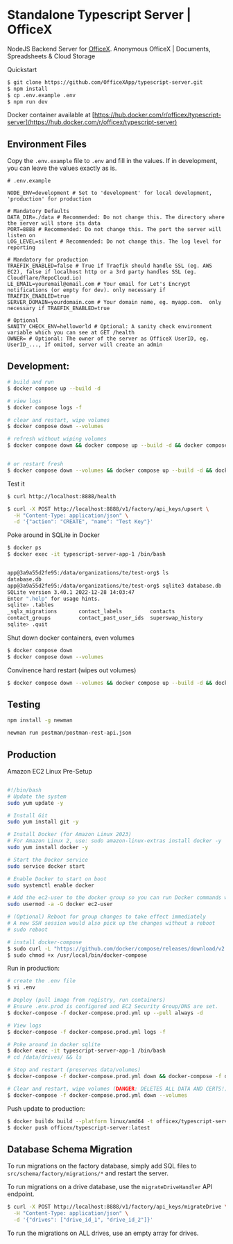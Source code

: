 # Standalone Typescript Server | OfficeX

NodeJS Backend Server for [OfficeX](https://officex.app).
Anonymous OfficeX | Documents, Spreadsheets & Cloud Storage

Quickstart

```sh
$ git clone https://github.com/OfficeXApp/typescript-server.git
$ npm install
$ cp .env.example .env
$ npm run dev
```

Docker container available at [https://hub.docker.com/r/officex/typescript-server](https://hub.docker.com/r/officex/typescript-server)

## Environment Files

Copy the `.env.example` file to `.env` and fill in the values. If in development, you can leave the values exactly as is.

```.env
# .env.example

NODE_ENV=development # Set to 'development' for local development, 'production' for production

# Mandatory Defaults
DATA_DIR=./data # Recommended: Do not change this. The directory where the server will store its data
PORT=8888 # Recommended: Do not change this. The port the server will listen on
LOG_LEVEL=silent # Recommended: Do not change this. The log level for reporting

# Mandatory for production
TRAEFIK_ENABLED=false # True if Traefik should handle SSL (eg. AWS EC2), false if localhost http or a 3rd party handles SSL (eg. Cloudflare/RepoCloud.io)
LE_EMAIL=youremail@email.com # Your email for Let's Encrypt notifications (or empty for dev). only necessary if TRAEFIK_ENABLED=true
SERVER_DOMAIN=yourdomain.com # Your domain name, eg. myapp.com.  only necessary if TRAEFIK_ENABLED=true

# Optional
SANITY_CHECK_ENV=helloworld # Optional: A sanity check environment variable which you can see at GET /health
OWNER= # Optional: The owner of the server as OfficeX UserID, eg. UserID_..., If omited, server will create an admin
```

## Development:

```sh
# build and run
$ docker compose up --build -d

# view logs
$ docker compose logs -f

# clear and restart, wipe volumes
$ docker compose down --volumes

# refresh without wiping volumes
$ docker compose down && docker compose up --build -d && docker compose logs -f


# or restart fresh
$ docker compose down --volumes && docker compose up --build -d && docker compose logs -f
```

Test it

```sh
$ curl http://localhost:8888/health

$ curl -X POST http://localhost:8888/v1/factory/api_keys/upsert \
  -H "Content-Type: application/json" \
  -d '{"action": "CREATE", "name": "Test Key"}'
```

Poke around in SQLite in Docker

```sh
$ docker ps
$ docker exec -it typescript-server-app-1 /bin/bash


app@3a9a55d2fe95:/data/organizations/te/test-org$ ls
database.db
app@3a9a55d2fe95:/data/organizations/te/test-org$ sqlite3 database.db
SQLite version 3.40.1 2022-12-28 14:03:47
Enter ".help" for usage hints.
sqlite> .tables
_sqlx_migrations       contact_labels         contacts
contact_groups         contact_past_user_ids  superswap_history
sqlite> .quit
```

Shut down docker containers, even volumes

```sh
$ docker compose down
$ docker compose down --volumes
```

Convinence hard restart (wipes out volumes)

```sh
$ docker compose down --volumes && docker compose up --build -d && docker compose logs -f
```

## Testing

```sh
npm install -g newman

newman run postman/postman-rest-api.json
```

## Production

Amazon EC2 Linux Pre-Setup

```sh

#!/bin/bash
# Update the system
sudo yum update -y

# Install Git
sudo yum install git -y

# Install Docker (for Amazon Linux 2023)
# For Amazon Linux 2, use: sudo amazon-linux-extras install docker -y
sudo yum install docker -y

# Start the Docker service
sudo service docker start

# Enable Docker to start on boot
sudo systemctl enable docker

# Add the ec2-user to the docker group so you can run Docker commands without sudo
sudo usermod -a -G docker ec2-user

# (Optional) Reboot for group changes to take effect immediately
# A new SSH session would also pick up the changes without a reboot
# sudo reboot

# install docker-compose
$ sudo curl -L "https://github.com/docker/compose/releases/download/v2.24.5/docker-compose-$(uname -s)-$(uname -m)" -o /usr/local/bin/docker-compose
$ sudo chmod +x /usr/local/bin/docker-compose
```

Run in production:

```sh
# create the .env file
$ vi .env

# Deploy (pull image from registry, run containers)
# Ensure .env.prod is configured and EC2 Security Group/DNS are set.
$ docker-compose -f docker-compose.prod.yml up --pull always -d

# View logs
$ docker-compose -f docker-compose.prod.yml logs -f

# Poke around in docker sqlite
$ docker exec -it typescript-server-app-1 /bin/bash
# cd /data/drives/ && ls

# Stop and restart (preserves data/volumes)
$ docker-compose -f docker-compose.prod.yml down && docker-compose -f docker-compose.prod.yml up --pull always -d

# Clear and restart, wipe volumes (DANGER: DELETES ALL DATA AND CERTS!)
$ docker-compose -f docker-compose.prod.yml down --volumes
```

Push update to production:

```sh
$ docker buildx build --platform linux/amd64 -t officex/typescript-server:latest .
$ docker push officex/typescript-server:latest
```

## Database Schema Migration

To run migrations on the factory database, simply add SQL files to `src/schema/factory/migrations/*` and restart the server.

To run migrations on a drive database, use the `migrateDriveHandler` API endpoint.

```sh
$ curl -X POST http://localhost:8888/v1/factory/api_keys/migrateDrive \
  -H "Content-Type: application/json" \
  -d '{"drives": ["drive_id_1", "drive_id_2"]}'
```

To run the migrations on ALL drives, use an empty array for drives.
